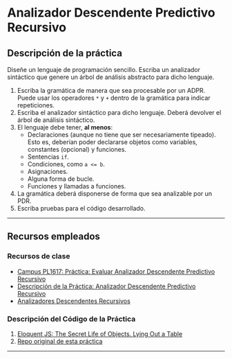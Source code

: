 # Analizador Descendente Predictivo Recursivo

## Descripción de la práctica

Diseñe un lenguaje de programación sencillo. Escriba un analizador sintáctico que genere un árbol de análisis abstracto para dicho lenguaje.

1. Escriba la gramática de manera que sea procesable por un ADPR. Puede usar los operadores `*` y `+` dentro de la gramática para indicar repeticiones.
2. Escriba el analizador sintáctico para dicho lenguaje. Deberá devolver el árbol de análisis sintáctico.
3. El lenguaje debe tener, **al menos**:
	* Declaraciones (aunque no tiene que ser necesariamente tipeado). Esto es, deberían poder declararse objetos como variables, constantes (opcional) y funciones. 
	* Sentencias `if`.
	* Condiciones, como `a <= b`.
	* Asignaciones.
	* Alguna forma de bucle.
	* Funciones y llamadas a funciones.
4. La gramática deberá disponerse de forma que sea analizable por un PDR.
5. Escriba pruebas para el código desarrollado.

---

## Recursos empleados

### Recursos de clase

* [Campus PL1617: Práctica: Evaluar Analizador Descendente Predictivo Recursivo](https://campusvirtual.ull.es/1617/mod/assign/view.php?id=195888)
* [Descripción de la Práctica: Analizador Descendente Predictivo Recursivo](http://crguezl.github.io/pl-html/node26.html)
* [Analizadores Descendentes Recursivos](https://casianorodriguezleon.gitbooks.io/ull-esit-1617/content/apuntes/parsing/recursivodescendente/)

### Descripción del Código de la Práctica

1. [Eloquent JS: The Secret Life of Objects. Lying Out a Table](http://eloquentjavascript.net/06_object.html##h_36C2FHHi44)
2. [Repo original de esta práctica](https://github.com/ULL-ESIT-DSI-1617/oop-eloquentjs-example)

---
